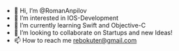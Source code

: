 - 👋 Hi, I’m @RomanAnpilov
- 👀 I’m interested in IOS-Development
- 🌱 I’m currently learning Swift and Objective-C
- 💞️ I’m looking to collaborate on Startups and new Ideas!
- 📫 How to reach me rebokuter@gmail.com

<!---
RomanAnpilov/RomanAnpilov is a ✨ special ✨ repository because its `README.md` (this file) appears on your GitHub profile.
You can click the Preview link to take a look at your changes.
--->
